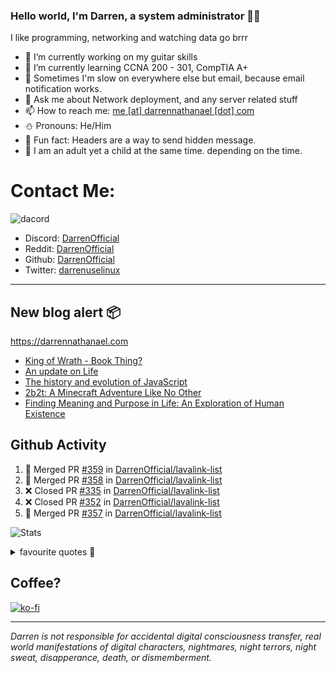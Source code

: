### Hello world, I'm Darren, a system administrator 👨‍💻
I like programming, networking and watching data go brrr


- 🔭 I’m currently working on my guitar skills
- 🌴 I’m currently learning CCNA 200 - 301, CompTIA A+ 
- 🚀 Sometimes I'm slow on everywhere else but email, because email notification works.
- 💬 Ask me about Network deployment, and any server related stuff 
- 📫 How to reach me: [me [at] darrennathanael [dot] com](mailto:me@darrennathanael.com) 
- ⛄️ Pronouns: He/Him
- 🍪 Fun fact: Headers are a way to send hidden message.
- 🍻 I am an adult yet a child at the same time. depending on the time.

# Contact Me:

![dacord](https://discord.c99.nl/widget/theme-4/508296903960821771.png)

- Discord: [DarrenOfficial](https://discord.darrennathanael.com)
- Reddit: [DarrenOfficial](https://reddit.com/u/DarrenOfficiallol)
- Github: [DarrenOfficial](https://github.com/DarrenOfficial)
- Twitter: [darrenuselinux](https://twitter.com/darrenuselinux)


---
## New blog alert 📦
https://darrennathanael.com
<!-- BLOG-POST-LIST:START -->
- [King of Wrath - Book Thing?](https://blog.darrennathanael.com/posts/king-of-wrath/)
- [An update on Life](https://blog.darrennathanael.com/posts/an-update-on-life/)
- [The history and evolution of JavaScript](https://blog.darrennathanael.com/posts/origin-of-javascript/)
- [2b2t: A Minecraft Adventure Like No Other](https://blog.darrennathanael.com/archive/2b2t-a-minecraft-adventure-like-no-other/)
- [Finding Meaning and Purpose in Life: An Exploration of Human Existence](https://blog.darrennathanael.com/archive/finding-meaning-and-purpose-in-life/)
<!-- BLOG-POST-LIST:END -->

## Github Activity
<!--START_SECTION:activity-->
1. 🎉 Merged PR [#359](https://github.com/DarrenOfficial/lavalink-list/pull/359) in [DarrenOfficial/lavalink-list](https://github.com/DarrenOfficial/lavalink-list)
2. 🎉 Merged PR [#358](https://github.com/DarrenOfficial/lavalink-list/pull/358) in [DarrenOfficial/lavalink-list](https://github.com/DarrenOfficial/lavalink-list)
3. ❌ Closed PR [#335](https://github.com/DarrenOfficial/lavalink-list/pull/335) in [DarrenOfficial/lavalink-list](https://github.com/DarrenOfficial/lavalink-list)
4. ❌ Closed PR [#352](https://github.com/DarrenOfficial/lavalink-list/pull/352) in [DarrenOfficial/lavalink-list](https://github.com/DarrenOfficial/lavalink-list)
5. 🎉 Merged PR [#357](https://github.com/DarrenOfficial/lavalink-list/pull/357) in [DarrenOfficial/lavalink-list](https://github.com/DarrenOfficial/lavalink-list)
<!--END_SECTION:activity-->


![Stats](https://github-readme-stats.vercel.app/api?username=DarrenOfficial&layout=compact&hide_border=true&hide_title=true&count_private=true&include_all_commits=true&show_icons=true&bg_color=00000000&text_color=c3c6ce&icon_color=4e64f7)


<details>
<summary>favourite quotes 🍻</summary>
<br>
<i>"Always trust what others say or write without ever questioning them. Especially their code."</i> -Albert Einstein
<br><br>
  <i>"If she this easy, then she prolly got a diseasy"</i> -Dr Martin Luther King
  <br><br>
  <i>"If a woman is giving you what you want, it is deception."</i> -Sun Tzu, Art of War
</details>


## Coffee?

[![ko-fi](https://ko-fi.com/img/githubbutton_sm.svg)](https://ko-fi.com/R6R1311CB)

---

_Darren is not responsible for accidental digital consciousness transfer, real world manifestations of digital characters, nightmares, night terrors, night sweat, disapperance, death, or dismemberment._
